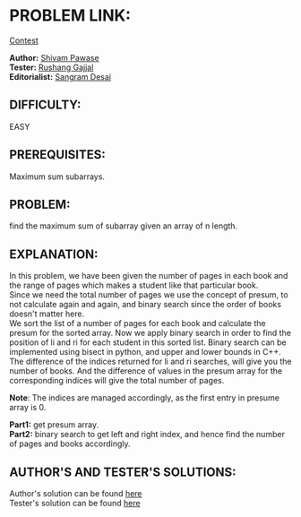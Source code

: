 # PROBLEM LINK:
[Contest](https://www.codechef.com/KJSC2019/problems/ATCH/)

**Author:** [Shivam Pawase](https://www.codechef.com/users/shivam_1708)  
**Tester:** [Rushang Gajjal](https://www.codechef.com/users/)  
**Editorialist:** [Sangram Desai](https://www.codechef.com/users/sangram123)

## DIFFICULTY:
EASY  
## PREREQUISITES:  
Maximum sum subarrays.

## PROBLEM:
find the maximum sum of subarray given an array of n length.

## EXPLANATION:
In this problem, we have been given the number of pages in each book and the range of pages which makes a student like that particular book.  
Since we need the total number of pages we use the concept of presum, to not calculate again and again, and binary search since the order of books doesn't matter here.  
We sort the list of a number of pages for each book and calculate the presum for the sorted array. Now we apply binary search in order to find the position of li and ri for each student in this sorted list. Binary search can be implemented using bisect in python, and upper and lower bounds in C++. The difference of the indices returned for li and ri searches, will give you the number of books. And the difference of values in the presum array for the corresponding indices will give the total number of pages.

**Note**: The indices are managed accordingly, as the first entry in presume array is 0.

**Part1:** get presum array.  
**Part2:** binary search to get left and right index, and hence find the number of pages and books accordingly.


## AUTHOR'S AND TESTER'S SOLUTIONS:  
Author's solution can be found [here](https://github.com/KJSCE-Codecell/Contests/blob/master/KJCS2018/Books/setter.cpp)  
Tester's solution can be found [here](https://github.com/KJSCE-Codecell/Contests/blob/master/KJCS2018/Books/tester.py)
